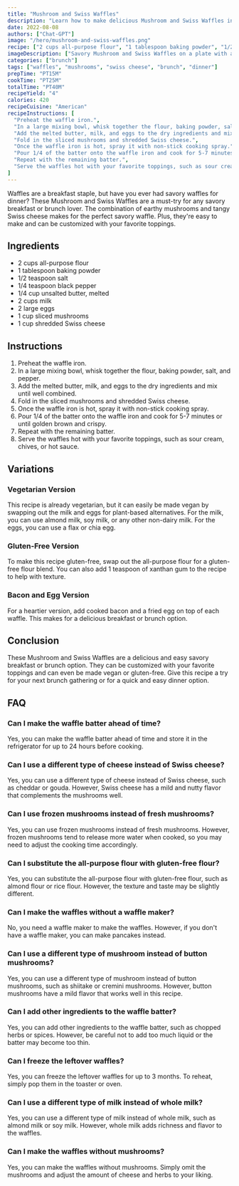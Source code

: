 ```yaml
---
title: "Mushroom and Swiss Waffles"
description: "Learn how to make delicious Mushroom and Swiss Waffles in just a few easy steps. This savory waffle is perfect for brunch or even a quick dinner option. "
date: 2022-08-08
authors: ["Chat-GPT"]
image: "/hero/mushroom-and-swiss-waffles.png"
recipe: ["2 cups all-purpose flour", "1 tablespoon baking powder", "1/2 teaspoon salt", "1/4 teaspoon black pepper", "1/4 cup unsalted butter, melted", "2 cups milk", "2 large eggs", "1 cup sliced mushrooms", "1 cup shredded Swiss cheese"]
imageDescription: ["Savory Mushroom and Swiss Waffles on a plate with a side salad and a cup of coffee"]
categories: ["brunch"]
tags: ["waffles", "mushrooms", "swiss cheese", "brunch", "dinner"]
prepTime: "PT15M"
cookTime: "PT25M"
totalTime: "PT40M"
recipeYield: "4"
calories: 420
recipeCuisine: "American"
recipeInstructions: [
  "Preheat the waffle iron.",
  "In a large mixing bowl, whisk together the flour, baking powder, salt, and pepper.",
  "Add the melted butter, milk, and eggs to the dry ingredients and mix until well combined.",
  "Fold in the sliced mushrooms and shredded Swiss cheese.",
  "Once the waffle iron is hot, spray it with non-stick cooking spray.",
  "Pour 1/4 of the batter onto the waffle iron and cook for 5-7 minutes or until golden brown and crispy.",
  "Repeat with the remaining batter.",
  "Serve the waffles hot with your favorite toppings, such as sour cream, chives, or hot sauce."
]
---
```


Waffles are a breakfast staple, but have you ever had savory waffles for dinner? These Mushroom and Swiss Waffles are a must-try for any savory breakfast or brunch lover. The combination of earthy mushrooms and tangy Swiss cheese makes for the perfect savory waffle. Plus, they're easy to make and can be customized with your favorite toppings.

## Ingredients

- 2 cups all-purpose flour
- 1 tablespoon baking powder
- 1/2 teaspoon salt
- 1/4 teaspoon black pepper
- 1/4 cup unsalted butter, melted
- 2 cups milk
- 2 large eggs
- 1 cup sliced mushrooms
- 1 cup shredded Swiss cheese

## Instructions

1. Preheat the waffle iron.
2. In a large mixing bowl, whisk together the flour, baking powder, salt, and pepper.
3. Add the melted butter, milk, and eggs to the dry ingredients and mix until well combined.
4. Fold in the sliced mushrooms and shredded Swiss cheese.
5. Once the waffle iron is hot, spray it with non-stick cooking spray.
6. Pour 1/4 of the batter onto the waffle iron and cook for 5-7 minutes or until golden brown and crispy.
7. Repeat with the remaining batter.
8. Serve the waffles hot with your favorite toppings, such as sour cream, chives, or hot sauce.

## Variations

### Vegetarian Version

This recipe is already vegetarian, but it can easily be made vegan by swapping out the milk and eggs for plant-based alternatives. For the milk, you can use almond milk, soy milk, or any other non-dairy milk. For the eggs, you can use a flax or chia egg.

### Gluten-Free Version

To make this recipe gluten-free, swap out the all-purpose flour for a gluten-free flour blend. You can also add 1 teaspoon of xanthan gum to the recipe to help with texture.

### Bacon and Egg Version

For a heartier version, add cooked bacon and a fried egg on top of each waffle. This makes for a delicious breakfast or brunch option.

## Conclusion

These Mushroom and Swiss Waffles are a delicious and easy savory breakfast or brunch option. They can be customized with your favorite toppings and can even be made vegan or gluten-free. Give this recipe a try for your next brunch gathering or for a quick and easy dinner option.

## FAQ

### Can I make the waffle batter ahead of time?

Yes, you can make the waffle batter ahead of time and store it in the refrigerator for up to 24 hours before cooking.

### Can I use a different type of cheese instead of Swiss cheese?

Yes, you can use a different type of cheese instead of Swiss cheese, such as cheddar or gouda. However, Swiss cheese has a mild and nutty flavor that complements the mushrooms well.

### Can I use frozen mushrooms instead of fresh mushrooms?

Yes, you can use frozen mushrooms instead of fresh mushrooms. However, frozen mushrooms tend to release more water when cooked, so you may need to adjust the cooking time accordingly.

### Can I substitute the all-purpose flour with gluten-free flour?

Yes, you can substitute the all-purpose flour with gluten-free flour, such as almond flour or rice flour. However, the texture and taste may be slightly different.

### Can I make the waffles without a waffle maker?

No, you need a waffle maker to make the waffles. However, if you don't have a waffle maker, you can make pancakes instead.

### Can I use a different type of mushroom instead of button mushrooms?

Yes, you can use a different type of mushroom instead of button mushrooms, such as shiitake or cremini mushrooms. However, button mushrooms have a mild flavor that works well in this recipe.

### Can I add other ingredients to the waffle batter?

Yes, you can add other ingredients to the waffle batter, such as chopped herbs or spices. However, be careful not to add too much liquid or the batter may become too thin.

### Can I freeze the leftover waffles?

Yes, you can freeze the leftover waffles for up to 3 months. To reheat, simply pop them in the toaster or oven.

### Can I use a different type of milk instead of whole milk?

Yes, you can use a different type of milk instead of whole milk, such as almond milk or soy milk. However, whole milk adds richness and flavor to the waffles.

### Can I make the waffles without mushrooms?

Yes, you can make the waffles without mushrooms. Simply omit the mushrooms and adjust the amount of cheese and herbs to your liking.